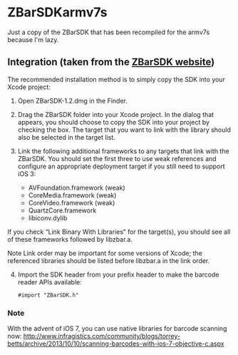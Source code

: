 ZBarSDKarmv7s
=============

Just a copy of the ZBarSDK that has been recompiled for the armv7s because I'm lazy.

## Integration (taken from the [ZBarSDK website](http://zbar.sourceforge.net/iphone/sdkdoc/install.html))
The recommended installation method is to simply copy the SDK into your Xcode project:

 1. Open ZBarSDK-1.2.dmg in the Finder.

 2. Drag the ZBarSDK folder into your Xcode project. In the dialog that appears, you should choose to copy the SDK into your project by checking the box. The target that you want to link with the library should also be selected in the target list.

 3. Link the following additional frameworks to any targets that link with the ZBarSDK. You should set the first three to use weak references and configure an appropriate deployment target if you still need to support iOS 3:

	- AVFoundation.framework (weak)
	- CoreMedia.framework (weak)
	- CoreVideo.framework (weak)
	- QuartzCore.framework
	- libiconv.dylib

  If you check “Link Binary With Libraries” for the target(s), you should see all of these frameworks followed by libzbar.a.

  Note Link order may be important for some versions of Xcode; the referenced libraries should be listed before libzbar.a in the link order.

 4. Import the SDK header from your prefix header to make the barcode reader APIs available:

		#import "ZBarSDK.h"

### Note
With the advent of iOS 7, you can use native libraries for barcode scanning now: http://www.infragistics.com/community/blogs/torrey-betts/archive/2013/10/10/scanning-barcodes-with-ios-7-objective-c.aspx
